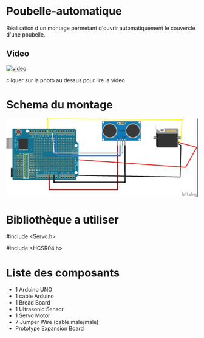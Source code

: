 # Poubelle-automatique 
 Réalisation d'un montage permetant d'ouvrir automatiquement le couvercle d'une poubelle.
 
 ## Video
 
 [![video](https://img.youtube.com/vi/Er-9FIFruSk/0.jpg)](https://www.youtube.com/watch?v=Er-9FIFruSk)

cliquer sur la photo au dessus pour lire la video


# Schema du montage
![poubelle](montage-trash.jpg)


# Bibliothèque a utiliser
#include <Servo.h>

#include <HCSR04.h>


# Liste des composants
+ 1 Arduino UNO
+ 1 cable Arduino
+ 1 Bread Board
+ 1 Ultrasonic Sensor 
+ 1 Servo Motor
+ 7 Jumper Wire (cable male/male)
+ Prototype Expansion Board 
